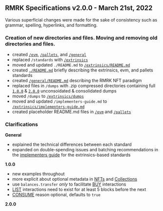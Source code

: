 ## RMRK Specifications v2.0.0 - March 21st, 2022

Various superficial changes were made for the sake of consistency such as grammar, spelling, hyperlinks, and formatting.

### Creation of new directories and files. Moving and removing old directories and files.

- created [`/evm`](/evm), [`/pallets`](/pallets), and [`/general`](/general)
- replaced `/standards` with [`/extrinsics`](/extrinsics)
- moved and updated `./README.md` to [`/extrinsics/README.md`](/extrinsics/README.md)
- created [`./README.md`](./README.md) briefly describing the extrinsics, evm, and pallets standards
- created [`/general/README.md`](/general/README.md) describing the RMRK NFT paradigm
- replaced files in `/dumps` with .zip compressed directories containing full [`1.0.0`](/extrinsics/1.0.0) & [`2.0.0`](/extrinsics/2.0.0) unconsoidated & consolidated dumps
- moved `/dumps` to [`/extrinsics/dumps`](/extrinsics/dumps)
- moved and updated `/implementers-guide.md` to [`/extrinsics/implementers-guide.md`](/extrinsics/implementers-guide.md)
- created placeholder README.md files in [`/evm`](/evm) and [`/pallets`](/pallets)

### Clarifications

**General**

- explained the technical differences between each standard
- expanded on double-spending issues and batching recommendations in the [implementers guide](/extrinsics/implementers-guide.md) for the extrinsics-based standards

**1.0.0**

- new examples throughout
- more explicit about optional metadata in [NFTs](/extrinsics/rmrk1.0.0/entities/nft.md) and [Collections](/extrinsics/rmrk1.0.0/entities/collection.md)
- use `balances.transfer` _only_ to facilitate [BUY](/extrinsics/rmrk1.0.0/interactions/buy.md) interactions
- [LIST](/extrinsics/rmrk1.0.0/interactions/list.md) interactions need to exist for at least 5 blocks before the next
- [CONSUME](/extrinsics/rmrk1.0.0/interactions/consume.md) reason optional, defaults to `true`

**2.0.0**
